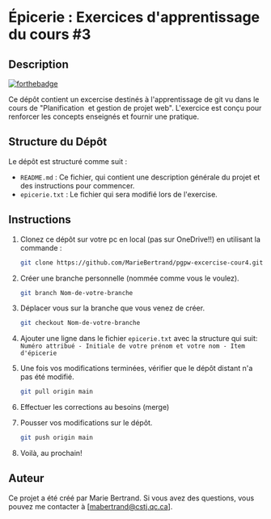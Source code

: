 # Épicerie : Exercices d'apprentissage du cours #3

## Description

[![forthebadge](http://forthebadge.com/images/badges/built-with-love.svg)](http://forthebadge.com)  

Ce dépôt contient un excercise destinés à l'apprentissage de git vu dans le cours de "Planification ​
et gestion de projet web". L'exercice est conçu pour renforcer les concepts enseignés et fournir une pratique.


## Structure du Dépôt
Le dépôt est structuré comme suit :

- `README.md` : Ce fichier, qui contient une description générale du projet et des instructions pour commencer.
- `epicerie.txt` : Le fichier qui sera modifié lors de l'exercise.


## Instructions
1. Clonez ce dépôt sur votre pc en local (pas sur OneDrive!!) en utilisant la commande :
   ```bash
   git clone https://github.com/MarieBertrand/pgpw-excercise-cour4.git
   
2. Créer une branche personnelle (nommée comme vous le voulez).
    ```bash
   git branch Nom-de-votre-branche

3. Déplacer vous sur la branche que vous venez de créer.
    ```bash
   git checkout Nom-de-votre-branche

4. Ajouter une ligne dans le fichier `epicerie.txt` avec la structure qui suit:
    `Numéro attribué - Initiale de votre prénom et votre nom - Item d'épicerie `

5. Une fois vos modifications terminées, vérifier que le dépôt distant n'a pas été modifié.
    ```bash
   git pull origin main

5. Effectuer les corrections au besoins (merge)

6. Pousser vos modifications sur le dépôt.
    ```bash
   git push origin main

6. Voilà, au prochain!


## Auteur
Ce projet a été créé par Marie Bertrand. Si vous avez des questions, vous pouvez me contacter à [mabertrand@cstj.qc.ca].
